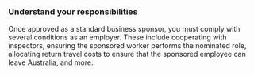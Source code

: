 ### Understand your responsibilities

Once approved as a standard business sponsor, you must comply with several conditions as an employer. These include cooperating with inspectors, ensuring the sponsored worker performs the nominated role,   allocating return travel costs to ensure that the sponsored employee can leave Australia, and more.
